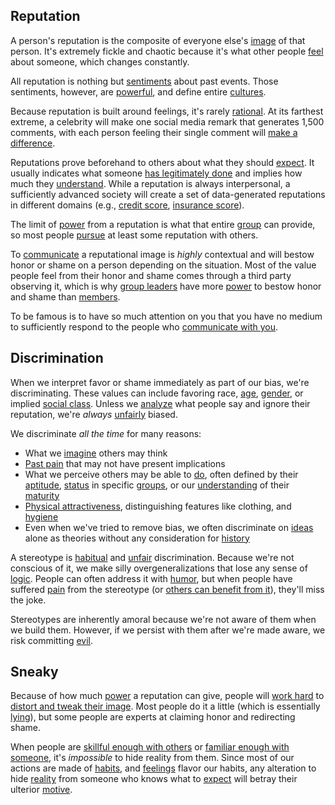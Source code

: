 

## Reputation

A person's reputation is the composite of everyone else's [image](image.md) of that person. It's extremely fickle and chaotic because it's what other people [feel](mind-feelings.md) about someone, which changes constantly.

All reputation is nothing but [sentiments](mind-feelings.md) about past events. Those sentiments, however, are [powerful](power.md), and define entire [cultures](culture.md).

Because reputation is built around feelings, it's rarely [rational](logic.md). At its farthest extreme, a celebrity will make one social media remark that generates 1,500 comments, with each person feeling their single comment will [make a difference](power-influence.md).

Reputations prove beforehand to others about what they should [expect](imagination.md). It usually indicates what someone [has legitimately done](mind-creativity-results.md) and implies how much they [understand](understanding.md). While a reputation is always interpersonal, a sufficiently advanced society will create a set of data-generated reputations in different domains (e.g., [credit score](money-2_debt.md), [insurance score](insurance.md)).

The limit of [power](power.md) from a reputation is what that entire [group](groupslarge.md) can provide, so most people [pursue](purpose.md) at least some reputation with others.

To [communicate](language.md) a reputational image is *highly* contextual and will bestow honor or shame on a person depending on the situation. Most of the value people feel from their honor and shame comes through a third party observing it, which is why [group leaders](groupssmall.md) have more [power](power.md) to bestow honor and shame than [members](groupsmember.md).

To be famous is to have so much attention on you that you have no medium to sufficiently respond to the people who [communicate with you](people-conversation.md).

Discrimination
--------------

When we interpret favor or shame immediately as part of our bias, we're discriminating. These values can include favoring race, [age](/maturity/), [gender](/gender/), or implied [social class](/classes/). Unless we [analyze](/logic/) what people say and ignore their reputation, we're *always* [unfairly](/justice/) biased.

We discriminate *all the time* for many reasons:

- What we [imagine](/imagination/) others may think
- [Past pain](/ptsd/) that may not have present implications
- What we perceive others may be able to [do](/results/), often defined by their [aptitude](/humanity/), [status](/groups-member/) in specific [groups](/groups-small/), or our [understanding](/understanding/) of their [maturity](/maturity/)
- [Physical attractiveness](/gender/), distinguishing features like clothing, and [hygiene](people-2_image.md)
- Even when we've tried to remove bias, we often discriminate on [ideas](/values/) alone as theories without any consideration for [history](/trends/)

A stereotype is [habitual](/habits/) and [unfair](/justice/) discrimination. Because we're not conscious of it, we make silly overgeneralizations that lose any sense of [logic](/logic/). People can often address it with [humor](/humor/), but when people have suffered [pain](/ptsd/) from the stereotype (or [others can benefit from it](/leftism/)), they'll miss the joke.

Stereotypes are inherently amoral because we're not aware of them when we build them. However, if we persist with them after we're made aware, we risk committing [evil](/evil/).

Sneaky
------

Because of how much [power](/power/) a reputation can give, people will [work hard](/results/) to [distort and tweak their image](/image-distortion/). Most people do it a little (which is essentially [lying](people-lying.md)), but some people are experts at claiming honor and redirecting shame.

When people are [skillful enough with others](people-4_friends.md) or [familiar enough with someone](/friendship/), it's *impossible* to hide reality from them. Since most of our actions are made of [habits](/habits/), and [feelings](/feelings/) flavor our habits, any alteration to hide [reality](/reality/) from someone who knows what to [expect](/imagination/) will betray their ulterior [motive](/purpose/).
